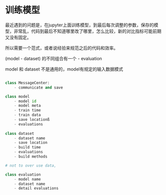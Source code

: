 # 训练模型

最近遇到的问题是，在jupyter上面训练模型，到最后每次调整的参数，保存的模型，非常乱，代码到最后不知道哪里改了哪里，怎么比较，新的对比指标可能前期又没有固定。

所以需要一个范式，或者说经验来规范之后的代码和效率。

(model - dataset) 的不同组合有一个 - evaluation

model 和 dataset 不是通用的，model有规定的输入数据模式 

``` py

class MessageCenter:
    - communicate and save 

class model
    - model id
    - model meta 
    - train time
    - train data
    - save locationß
    - evaluations
    
class dataset
    - dataset name
    - save location
    - build time
    - evaluations
    - build methods

# not to over use data, 

class evaluation
    - model name
    - dataset name
    - detail evaluations
```
